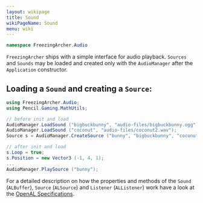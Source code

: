 ```yaml
---
layout: wikipage
title: Sound
wikiPageName: Sound
menu: wiki
---
```


```c#
namespace FreezingArcher.Audio
```

`FreezingArcher` ships with a simple interface for audio playback. `Sources` and `Sounds` may be loaded and created only
with the `AudioManager` after the `Application` constructor.

## Loading a `Sound` and creating a `Source`:

```c#
using FreezingArcher.Audio;
using Pencil.Gaming.MathUtils;

// before init and load
AudioManager.LoadSound ("bigbuckbunny", "audio-files/bigbuckbunny.ogg");
AudioManager.LoadSound ("coconut", "audio-files/coconut2.wav");
Source s = AudioManager.CreateSource ("bunny", "bigbuckbunny", "coconut");

// after init and load
s.Loop = true;
s.Position = new Vector3 (-1, 4, 1);
...
AudioManager.PlaySource ("bunny");
```

For a detailed description on how the properties and methods of the `Sound` (`ALBuffer`), `Source` (`ALSource`) and
`Listener` (`ALListener`) work have a look at the
[OpenAL Specifications](http://www.openal.org/documentation/openal-1.1-specification.pdf).

